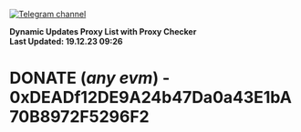 [![Telegram channel](https://img.shields.io/endpoint?url=https://runkit.io/damiankrawczyk/telegram-badge/branches/master?url=https://t.me/n4z4v0d)](https://t.me/n4z4v0d) 

**Dynamic Updates Proxy List with Proxy Checker**  
**Last Updated: 19.12.23 09:26**

# DONATE (_any evm_) - 0xDEADf12DE9A24b47Da0a43E1bA70B8972F5296F2
